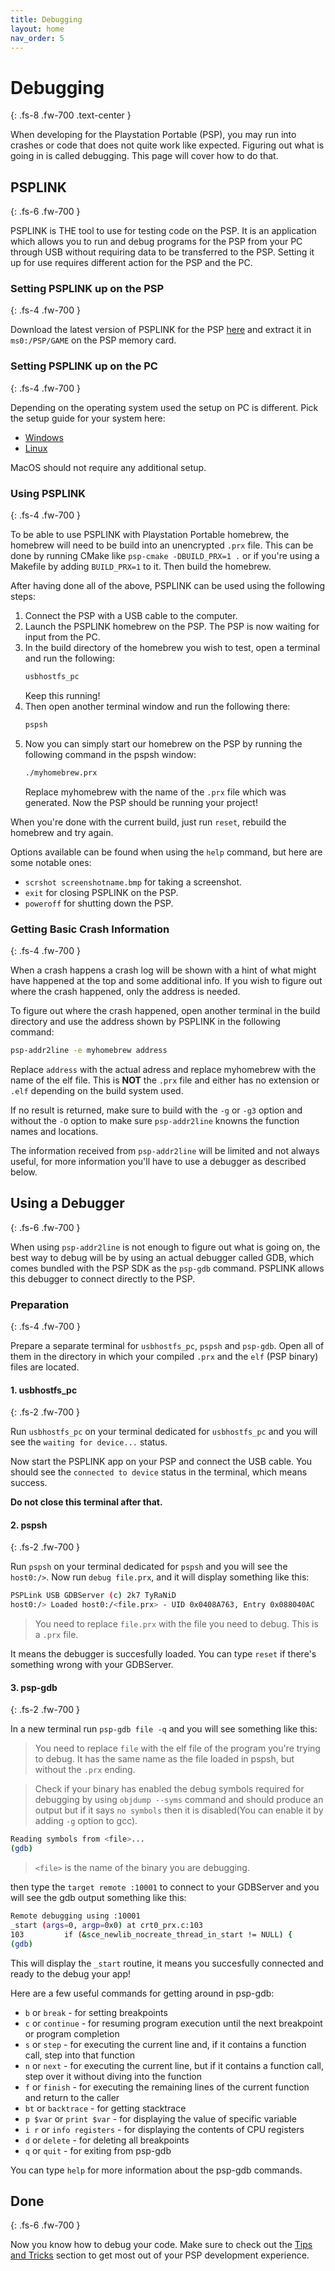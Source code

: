 ```yaml
---
title: Debugging
layout: home
nav_order: 5
---
```


# Debugging
{: .fs-8 .fw-700 .text-center }

When developing for the Playstation Portable (PSP), you may run into crashes or code that does not quite work like expected. Figuring out what is going in is called debugging. This page will cover how to do that.

## PSPLINK
{: .fs-6 .fw-700 }

PSPLINK is THE tool to use for testing code on the PSP. It is an application which allows you to run and debug programs for the PSP from your PC through USB without requiring data to be transferred to the PSP. Setting it up for use requires different action for the PSP and the PC.

### Setting PSPLINK up on the PSP
{: .fs-4 .fw-700 }

Download the latest version of PSPLINK for the PSP [here](https://github.com/pspdev/psplinkusb/releases/download/latest/psplink.zip) and extract it in ``ms0:/PSP/GAME`` on the PSP memory card.

### Setting PSPLINK up on the PC
{: .fs-4 .fw-700 }

Depending on the operating system used the setup on PC is different. Pick the setup guide for your system here:

- [Windows](psplink/windows.html)
- [Linux](psplink/linux.html)

MacOS should not require any additional setup.

### Using PSPLINK
{: .fs-4 .fw-700 }

To be able to use PSPLINK with Playstation Portable homebrew, the homebrew will need to be build into an unencrypted ``.prx`` file. This can be done by running CMake like `psp-cmake -DBUILD_PRX=1 .` or if you're using a Makefile by adding `BUILD_PRX=1` to it. Then build the homebrew.

After having done all of the above, PSPLINK can be used using the following steps:

1. Connect the PSP with a USB cable to the computer.
2. Launch the PSPLINK homebrew on the PSP. The PSP is now waiting for input from the PC.
3. In the build directory of the homebrew you wish to test, open a terminal and run the following:
    ```sh
    usbhostfs_pc
    ```
    Keep this running!
4. Then open another terminal window and run the following there:
    ```sh
    pspsh
    ```
5. Now you can simply start our homebrew on the PSP by running the following command in the pspsh window:
    ```sh
    ./myhomebrew.prx
    ```
    Replace myhomebrew with the name of the `.prx` file which was generated. Now the PSP should be running your project!

When you're done with the current build, just run `reset`, rebuild the homebrew and try again.

Options available can be found when using the `help` command, but here are some notable ones:

- `scrshot screenshotname.bmp` for taking a screenshot.
- `exit` for closing PSPLINK on the PSP.
- `poweroff` for shutting down the PSP.

### Getting Basic Crash Information
{: .fs-4 .fw-700 }

When a crash happens a crash log will be shown with a hint of what might have happened at the top and some additional info. If you wish to figure out where the crash happened, only the address is needed.

To figure out where the crash happened, open another terminal in the build directory and use the address shown by PSPLINK in the following command:

```sh
psp-addr2line -e myhomebrew address
```

Replace `address` with the actual adress and replace myhomebrew with the name of the elf file. This is **NOT** the `.prx` file and either has no extension or `.elf` depending on the build system used.

If no result is returned, make sure to build with the `-g` or `-g3` option and without the `-O` option to make sure `psp-addr2line` knowns the function names and locations.

The information received from `psp-addr2line` will be limited and not always useful, for more information you'll have to use a debugger as described below.

## Using a Debugger
{: .fs-6 .fw-700 }

When using `psp-addr2line` is not enough to figure out what is going on, the best way to debug will be by using an actual debugger called GDB, which comes bundled with the PSP SDK as the `psp-gdb` command. PSPLINK allows this debugger to connect directly to the PSP.

### Preparation
{: .fs-4 .fw-700 }

Prepare a separate terminal for `usbhostfs_pc`, `pspsh` and `psp-gdb`. Open all of them in the directory in which your compiled `.prx` and the `elf` (PSP binary) files are located.

#### 1. usbhostfs_pc
{: .fs-2 .fw-700 }

Run `usbhostfs_pc` on your terminal dedicated for `usbhostfs_pc` and you will see the `waiting for device...` status. 

Now start the PSPLINK app on your PSP and connect the USB cable. You should see the `connected to device` status in the terminal, which means success. 

**Do not close this terminal after that.**

#### 2. pspsh
{: .fs-2 .fw-700 }

Run `pspsh` on your terminal dedicated for `pspsh` and you will see the `host0:/>`. Now run `debug file.prx`, and it will display something like this:

```sh
PSPLink USB GDBServer (c) 2k7 TyRaNiD
host0:/> Loaded host0:/<file.prx> - UID 0x0408A763, Entry 0x088040AC
```

> You need to replace `file.prx`  with the file you need to debug. This is a `.prx` file.

It means the debugger is succesfully loaded. You can type `reset` if there's something wrong with your GDBServer.

#### 3. psp-gdb
{: .fs-2 .fw-700 }

In a new terminal run `psp-gdb file -q` and you will see something like this:

> You need to replace `file` with the elf file of the program you're trying to debug. It has the same name as the file loaded in pspsh, but without the `.prx` ending.

> Check if your binary has enabled the debug symbols required for debugging by using `objdump --syms` command and should produce an output but if it says `no symbols` then it is disabled(You can enable it by adding `-g` option to gcc).

```sh
Reading symbols from <file>...
(gdb)
```

> `<file>` is the name of the binary you are debugging.

then type the `target remote :10001` to connect to your GDBServer and you will see the gdb output something like this:

```sh
Remote debugging using :10001
_start (args=0, argp=0x0) at crt0_prx.c:103
103         if (&sce_newlib_nocreate_thread_in_start != NULL) {
(gdb)
```
This will display the `_start` routine, it means you succesfully connected and ready to the debug your app!

Here are a few useful commands for getting around in psp-gdb:
- `b` or `break` - for setting breakpoints
- `c` or `continue` - for resuming program execution until the next breakpoint or program completion
- `s` or `step` - for executing the current line and, if it contains a function call, step into that function
- `n` or `next` - for executing the current line, but if it contains a function call, step over it without diving into the function
- `f` or `finish` - for executing the remaining lines of the current function and return to the caller
- `bt` or `backtrace` - for getting stacktrace
- `p $var` or `print $var` - for displaying the value of specific variable
- `i r` or `info registers` - for displaying the contents of CPU registers
- `d` or `delete` - for deleting all breakpoints
- `q` or `quit` - for exiting from psp-gdb

You can type `help` for more information about the psp-gdb commands.

## Done
{: .fs-6 .fw-700 }

Now you know how to debug your code. Make sure to check out the [Tips and Tricks](tips_tricks.html) section to get most out of your PSP development experience.
